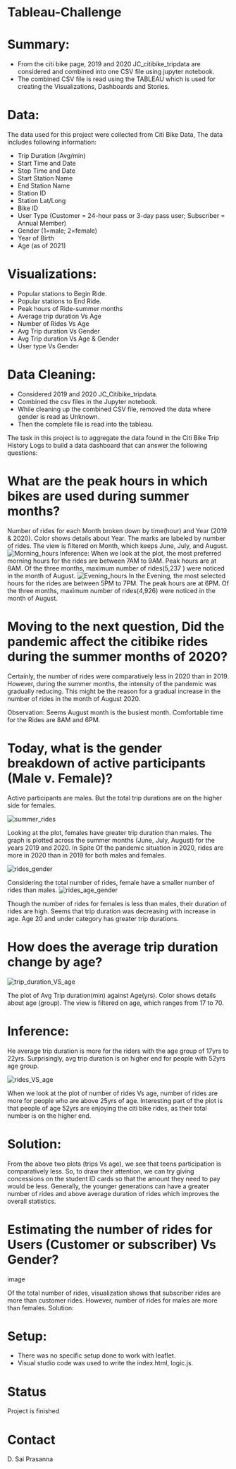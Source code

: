 # Tableau-Challenge

# Summary:
* From the citi bike page, 2019 and 2020 JC_citibike_tripdata are considered and combined into one CSV file using jupyter notebook. 
* The combined CSV file is read using the TABLEAU which is used for creating the Visualizations, Dashboards and Stories.

# Data:
The data used for this project were collected from Citi Bike Data, The data includes following information:
*   Trip Duration (Avg/min)
*	Start Time and Date
*	Stop Time and Date
*	Start Station Name
*	End Station Name
*	Station ID
*	Station Lat/Long
*	Bike ID
*	User Type (Customer = 24-hour pass or 3-day pass user; Subscriber = Annual Member)
*	Gender (1=male; 2=female)
*	Year of Birth
*	Age (as of 2021)

# Visualizations:
*	Popular stations to Begin Ride.
*	Popular stations to End Ride.
*	Peak hours of Ride-summer months 
*	Average trip duration Vs Age
*	Number of Rides Vs Age
*	Avg Trip duration Vs Gender 
*	Avg Trip duration Vs Age & Gender
*	User type Vs Gender

# Data Cleaning:
* Considered 2019 and 2020 JC_Citibike_tripdata. 
* Combined the csv files in the Jupyter notebook.
* While cleaning up the combined CSV file, removed the data where gender is read as Unknown. 
* Then the complete file is read into the tableau. 

The task in this project is to aggregate the data found in the Citi Bike Trip History Logs to build a data dashboard that can answer the following questions:

# What are the peak hours in which bikes are used during summer months?
Number of rides for each Month broken down by time(hour) and Year (2019 & 2020). Color shows details about Year. The marks are labeled by number of rides. The view is filtered on Month, which keeps June, July, and August.
![Morning_hours](Images/summer_hours_morning.PNG)
Inference: When we look at the plot, the most preferred morning hours for the rides are between 7AM to 9AM. Peak hours are at 8AM.
Of the three months, maximum number of rides(5,237 ) were noticed in the month of August. 
![Evening_hours](Images/summer_hours_evening.PNG)
In the Evening, the most selected hours for the rides are between 5PM to 7PM. The peak hours are at 6PM.
Of the three months, maximum number of rides(4,926) were noticed in the month of August. 


# Moving to the next question, Did the pandemic affect the citibike rides during the summer months of 2020?
Certainly, the number of rides were comparatively less in 2020 than in 2019.
However, during the summer months, the intensity of the pandemic was gradually reducing. This might be the reason for a gradual increase in the number of rides in the month of August 2020.

Observation: Seems August month is the busiest month. 
Comfortable time for the Rides are 8AM and 6PM.

# Today, what is the gender breakdown of active participants (Male v. Female)?

Active participants are males. But the total trip durations are on the higher side for females. 

![summer_rides](Images/summer_rides_gender.PNG)

Looking at the plot, females have greater trip duration than males. 
The graph is plotted across the summer months (June, July, August) for the years 2019 and 2020.
In Spite Of the pandemic situation in 2020, rides are more in 2020 than in 2019 for both males and females. 

![rides_gender](Images/gender_VS_ride.PNG)

Considering the total number of rides, female have a smaller number of rides than males.
![rides_age_gender](Images/avg_td_age_gender.PNG)

Though the number of rides for females is less than males, their duration of rides are high. Seems that trip duration was decreasing with increase in age. Age 20 and under category has greater trip durations. 

# How does the average trip duration change by age?

![trip_duration_VS_age](Images/trip_dur_age.PNG)

The plot of Avg Trip duration(min) against Age(yrs). Color shows details about age (group). The view is filtered on age, which ranges from 17 to 70.

# Inference:
He average trip duration is more for the riders with the age group of 17yrs to 22yrs.
Surprisingly, avg trip duration is on higher end for people with 52yrs age group. 

![rides_VS_age](Images/rides_VS_age.PNG)

When we look at the plot of number of rides Vs age, number of rides are more for people who are above 25yrs of age. Interesting part of the plot is that people of age 52yrs are enjoying the citi bike rides, as their total number is on the higher end. 

# Solution: 
 From the above two plots (trips Vs age), we see that teens participation is comparatively less. So, to draw their attention, we can try giving concessions on the student ID cards so that the amount they need to pay would be less. Generally, the younger generations can have a greater number of rides and above average duration of rides which improves the overall statistics. 

# Estimating the number of rides for Users (Customer or subscriber) Vs Gender?

image

Of the total number of rides, visualization shows that subscriber rides are more than customer rides. However, number of rides for males are more than females. 
Solution: 




# Setup:
*	There was no specific setup done to work with leaflet.
*	Visual studio code was used to write the index.html, logic.js.

# Status
Project is finished

# Contact
D. Sai Prasanna

